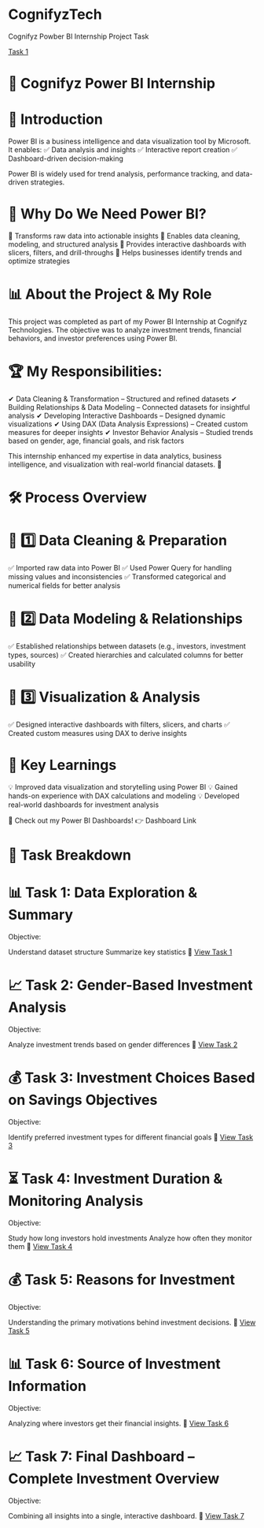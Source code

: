 # CognifyzTech
Cognifyz Powber BI Internship Project Task

[Task 1]()

# 🎯 Cognifyz Power BI Internship

# 📌 Introduction
Power BI is a business intelligence and data visualization tool by Microsoft. It enables:
✅ Data analysis and insights
✅ Interactive report creation
✅ Dashboard-driven decision-making

Power BI is widely used for trend analysis, performance tracking, and data-driven strategies.

# 🚀 Why Do We Need Power BI?
🔹 Transforms raw data into actionable insights
🔹 Enables data cleaning, modeling, and structured analysis
🔹 Provides interactive dashboards with slicers, filters, and drill-throughs
🔹 Helps businesses identify trends and optimize strategies

# 📊 About the Project & My Role
This project was completed as part of my Power BI Internship at Cognifyz Technologies.
The objective was to analyze investment trends, financial behaviors, and investor preferences using Power BI.

# 🏆 My Responsibilities:
✔ Data Cleaning & Transformation – Structured and refined datasets
✔ Building Relationships & Data Modeling – Connected datasets for insightful analysis
✔ Developing Interactive Dashboards – Designed dynamic visualizations
✔ Using DAX (Data Analysis Expressions) – Created custom measures for deeper insights
✔ Investor Behavior Analysis – Studied trends based on gender, age, financial goals, and risk factors

This internship enhanced my expertise in data analytics, business intelligence, and visualization with real-world financial datasets. 🚀

# 🛠 Process Overview
# 🔹 1️⃣ Data Cleaning & Preparation
✅ Imported raw data into Power BI
✅ Used Power Query for handling missing values and inconsistencies
✅ Transformed categorical and numerical fields for better analysis

# 🔹 2️⃣ Data Modeling & Relationships
✅ Established relationships between datasets (e.g., investors, investment types, sources)
✅ Created hierarchies and calculated columns for better usability

# 🔹 3️⃣ Visualization & Analysis
✅ Designed interactive dashboards with filters, slicers, and charts
✅ Created custom measures using DAX to derive insights

# 📌 Key Learnings
💡 Improved data visualization and storytelling using Power BI
💡 Gained hands-on experience with DAX calculations and modeling
💡 Developed real-world dashboards for investment analysis

🔗 Check out my Power BI Dashboards! 👉 Dashboard Link

# 📌 Task Breakdown
# 📊 Task 1: Data Exploration & Summary
Objective:

Understand dataset structure
Summarize key statistics
🔗 [View Task 1]()

# 📈 Task 2: Gender-Based Investment Analysis
Objective:

Analyze investment trends based on gender differences
🔗 [View Task 2]()

# 💰 Task 3: Investment Choices Based on Savings Objectives
Objective:

Identify preferred investment types for different financial goals
🔗 [View Task 3]()

# ⏳ Task 4: Investment Duration & Monitoring Analysis
Objective:

Study how long investors hold investments
Analyze how often they monitor them
🔗 [View Task 4]()

# 💰 Task 5: Reasons for Investment
Objective:

Understanding the primary motivations behind investment decisions.
🔗 [View Task 5]()

# 📊 Task 6: Source of Investment Information
Objective:

Analyzing where investors get their financial insights.
🔗 [View Task 6]()

# 📈 Task 7: Final Dashboard – Complete Investment Overview
Objective:

Combining all insights into a single, interactive dashboard.
🔗 [View Task 7]()